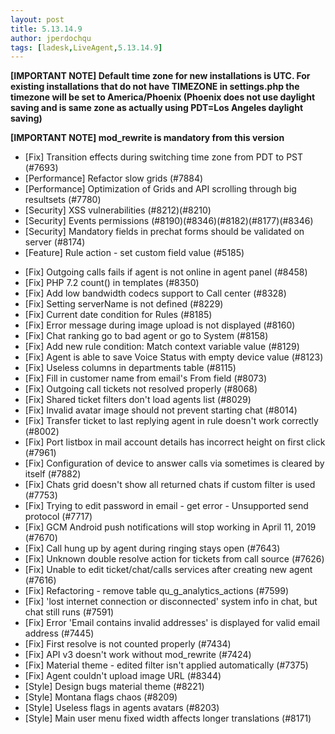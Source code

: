 ```yaml
---
layout: post
title: 5.13.14.9
author: jperdochqu
tags: [ladesk,LiveAgent,5.13.14.9]
---
```


**[IMPORTANT NOTE] Default time zone for new installations is UTC. For existing installations that do not have TIMEZONE in settings.php the timezone will be set to America/Phoenix (Phoenix does not use daylight saving and is same zone as actually using PDT=Los Angeles daylight saving)**

**[IMPORTANT NOTE] mod_rewrite is mandatory from this version**

- [Fix] Transition effects during switching time zone from PDT to PST (#7693)
- [Performance] Refactor slow grids (#7884)
- [Performance] Optimization of Grids and API scrolling through big resultsets (#7780)
- [Security] XSS vulnerabilities (#8212)(#8210)
- [Security] Events permissions (#8190)(#8346)(#8182)(#8177)(#8346)
- [Security] Mandatory fields in prechat forms should be validated on server (#8174)
- [Feature] Rule action - set custom field value (#5185)

<!--more--> 

- [Fix] Outgoing calls fails if agent is not online in agent panel (#8458)
- [Fix] PHP 7.2 count() in templates (#8350)
- [Fix] Add low bandwidth codecs support to Call center (#8328)
- [Fix] Setting serverName is not defined (#8229)
- [Fix] Current date condition for Rules (#8185)
- [Fix] Error message during image upload is not displayed (#8160)
- [Fix] Chat ranking go to bad agent or go to System (#8158)
- [Fix] Add new rule condition: Match context variable value (#8129)
- [Fix] Agent is able to save Voice Status with empty device value (#8123)
- [Fix] Useless columns in departments table (#8115)
- [Fix] Fill in customer name from email's From field (#8073)
- [Fix] Outgoing call tickets not resolved properly (#8068)
- [Fix] Shared ticket filters don't load agents list (#8029)
- [Fix] Invalid avatar image should not prevent starting chat (#8014)
- [Fix] Transfer ticket to last replying agent in rule doesn't work correctly (#8002)
- [Fix] Port listbox in mail account details has incorrect height on first click (#7961)
- [Fix] Configuration of device to answer calls via sometimes is cleared by itself (#7882)
- [Fix] Chats grid doesn't show all returned chats if custom filter is used (#7753)
- [Fix] Trying to edit password in email - get error - Unsupported send protocol (#7717)
- [Fix] GCM Android push notifications will stop working in April 11, 2019 (#7670)
- [Fix] Call hung up by agent during ringing stays open (#7643)
- [Fix] Unknown double resolve action for tickets from call source (#7626)
- [Fix] Unable to edit ticket/chat/calls services after creating new agent (#7616)
- [Fix] Refactoring - remove table qu_g_analytics_actions (#7599)
- [Fix] 'lost internet connection or disconnected' system info in chat, but chat still runs (#7591)
- [Fix] Error 'Email contains invalid addresses' is displayed for valid email address (#7445)
- [Fix] First resolve is not counted properly (#7434)
- [Fix] API v3 doesn't work without mod_rewrite (#7424)
- [Fix] Material theme - edited filter isn't applied automatically (#7375)
- [Fix] Agent couldn't upload image URL (#8344)
- [Style] Design bugs material theme (#8221)
- [Style] Montana flags chaos (#8209)
- [Style] Useless flags in agents avatars (#8203)
- [Style] Main user menu fixed width affects longer translations (#8171)
